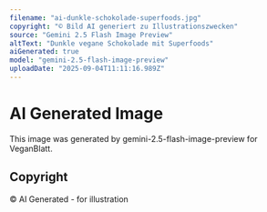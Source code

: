```yaml
---
filename: "ai-dunkle-schokolade-superfoods.jpg"
copyright: "© Bild AI generiert zu Illustrationszwecken"
source: "Gemini 2.5 Flash Image Preview"
altText: "Dunkle vegane Schokolade mit Superfoods"
aiGenerated: true
model: "gemini-2.5-flash-image-preview"
uploadDate: "2025-09-04T11:11:16.989Z"
---
```


# AI Generated Image

This image was generated by gemini-2.5-flash-image-preview for VeganBlatt.

## Copyright
© AI Generated - for illustration
